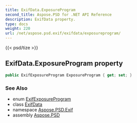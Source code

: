 ```yaml
---
title: ExifData.ExposureProgram
second_title: Aspose.PSD for .NET API Reference
description: ExifData property. 
type: docs
weight: 220
url: /net/aspose.psd.exif/exifdata/exposureprogram/
---
```

{{< psd/tize >}}
## ExifData.ExposureProgram property

```csharp
public ExifExposureProgram ExposureProgram { get; set; }
```

### See Also

* enum [ExifExposureProgram](../../../aspose.psd.exif.enums/exifexposureprogram/)
* class [ExifData](../)
* namespace [Aspose.PSD.Exif](../../exifdata/)
* assembly [Aspose.PSD](../../../)



